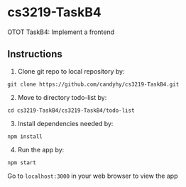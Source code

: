 # cs3219-TaskB4
OTOT TaskB4: Implement a frontend

## Instructions

1. Clone git repo to local repository by:
```
git clone https://github.com/candyhy/cs3219-TaskB4.git
```

2. Move to directory todo-list by:
```
cd cs3219-TaskB4/cs3219-TaskB4/todo-list
```

3. Install dependencies needed by:
```
npm install
```

4. Run the app by:
```
npm start
```
Go to `localhost:3000` in your web browser to view the app